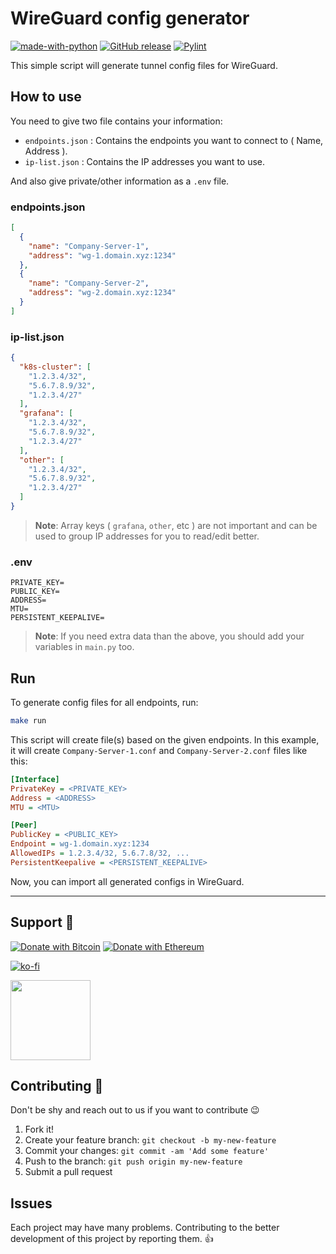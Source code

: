 # WireGuard config generator

[![made-with-python](https://img.shields.io/badge/Made%20with-Python-1f425f.svg)](https://www.python.org/) [![GitHub release](https://img.shields.io/github/release/hatamiarash7/WireGuard-Config-Generator.svg)](https://GitHub.com/hatamiarash7/WireGuard-Config-Generator/releases/) [![Pylint](https://github.com/hatamiarash7/WireGuard-Config-Generator/actions/workflows/pylint.yml/badge.svg?branch=main)](https://github.com/hatamiarash7/WireGuard-Config-Generator/actions/workflows/pylint.yml)

This simple script will generate tunnel config files for WireGuard.

## How to use

You need to give two file contains your information:

- `endpoints.json` : Contains the endpoints you want to connect to ( Name, Address ).
- `ip-list.json` : Contains the IP addresses you want to use.

And also give private/other information as a `.env` file.

### endpoints.json

```json
[
  {
    "name": "Company-Server-1",
    "address": "wg-1.domain.xyz:1234"
  },
  {
    "name": "Company-Server-2",
    "address": "wg-2.domain.xyz:1234"
  }
]
```

### ip-list.json

```json
{
  "k8s-cluster": [
    "1.2.3.4/32", 
    "5.6.7.8.9/32", 
    "1.2.3.4/27"
  ],
  "grafana": [
    "1.2.3.4/32", 
    "5.6.7.8.9/32", 
    "1.2.3.4/27"
  ],
  "other": [
    "1.2.3.4/32", 
    "5.6.7.8.9/32", 
    "1.2.3.4/27"
  ]
}
```

> **Note**: Array keys ( `grafana`, `other`, etc ) are not important and can be used to group IP addresses for you to read/edit better.

### .env

```env
PRIVATE_KEY=
PUBLIC_KEY=
ADDRESS=
MTU=
PERSISTENT_KEEPALIVE=
```

> **Note**: If you need extra data than the above, you should add your variables in `main.py` too.

## Run

To generate config files for all endpoints, run:

```bash
make run
```

This script will create file(s) based on the given endpoints. In this example, it will create `Company-Server-1.conf` and `Company-Server-2.conf` files like this:

```ini
[Interface]
PrivateKey = <PRIVATE_KEY>
Address = <ADDRESS>
MTU = <MTU>

[Peer]
PublicKey = <PUBLIC_KEY>
Endpoint = wg-1.domain.xyz:1234
AllowedIPs = 1.2.3.4/32, 5.6.7.8/32, ...
PersistentKeepalive = <PERSISTENT_KEEPALIVE>
```

Now, you can import all generated configs in WireGuard.

---

## Support 💛

[![Donate with Bitcoin](https://en.cryptobadges.io/badge/micro/bc1qmmh6vt366yzjt3grjxjjqynrrxs3frun8gnxrz)](https://en.cryptobadges.io/donate/bc1qmmh6vt366yzjt3grjxjjqynrrxs3frun8gnxrz) [![Donate with Ethereum](https://en.cryptobadges.io/badge/micro/0x0831bD72Ea8904B38Be9D6185Da2f930d6078094)](https://en.cryptobadges.io/donate/0x0831bD72Ea8904B38Be9D6185Da2f930d6078094)

[![ko-fi](https://www.ko-fi.com/img/githubbutton_sm.svg)](https://ko-fi.com/D1D1WGU9)

<div><a href="https://payping.ir/@hatamiarash7"><img src="https://cdn.payping.ir/statics/Payping-logo/Trust/blue.svg" height="128" width="128"></a></div>

## Contributing 🤝

Don't be shy and reach out to us if you want to contribute 😉

1. Fork it!
2. Create your feature branch: `git checkout -b my-new-feature`
3. Commit your changes: `git commit -am 'Add some feature'`
4. Push to the branch: `git push origin my-new-feature`
5. Submit a pull request

## Issues

Each project may have many problems. Contributing to the better development of this project by reporting them. 👍

